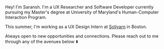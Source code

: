 Hey! I'm Saransh. I'm a UX Researcher and Software Developer currently pursuing my Master's degree at University of Maryland's Human-Computer Interaction Program.

This summer, I'm working as a UX Design Intern at [Soliyarn](https://www.soliyarn.com) in Boston.

Always open to new opportunities and connections. Please reach out to me through any of the avenues below ⬇️

<!--
I am a Graduate Student at University of Maryland's Human Computer Interaction program. My interests lie in developing data visualizations for digital media and journalism, as well as computational journalism and misinformatio. -->
